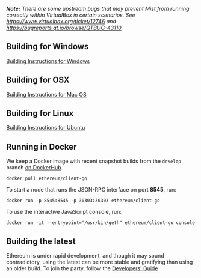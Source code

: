 _**Note:** There are some upstream bugs that may prevent Mist from running correctly within VirtualBox in certain scenarios. See https://www.virtualbox.org/ticket/12746 and https://bugreports.qt.io/browse/QTBUG-43110_

## Building for Windows

[Building Instructions for Windows](https://github.com/ethereum/go-build#windows)

## Building for OSX

[Building Instructions for Mac OS](https://github.com/ethereum/go-ethereum/wiki/Building-Instructions-for-Mac)

## Building for Linux

[Building Instructions for Ubuntu](https://github.com/ethereum/go-ethereum/wiki/Building-Instructions-for-Ubuntu)

## Running in Docker

We keep a Docker image with recent snapshot builds from the `develop` branch [on DockerHub](https://registry.hub.docker.com/u/ethereum/client-go). 

```
docker pull ethereum/client-go
```

To start a node that runs the JSON-RPC interface on port **8545**, run:

```
docker run -p 8545:8545 -p 30303:30303 ethereum/client-go
```

To use the interactive JavaScript console, run:

```
docker run -it --entrypoint="/usr/bin/geth" ethereum/client-go console
```

## Building the latest

Ethereum is under rapid development, and though it may sound contradictory, using the latest can be more stable and gratifying than using an older build.
To join the party, follow the [Developers' Guide](https://github.com/ethereum/go-ethereum/wiki/Developers%27-Guide)